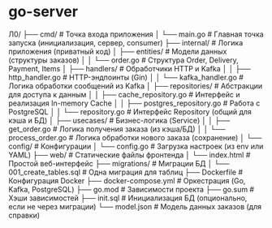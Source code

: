 # go-server

Л0/
├── cmd/                    # Точка входа приложения
│   └── main.go            # Главная точка запуска (инициализация, сервер, consumer)
├── internal/               # Логика приложения (приватный код)
│   ├── entities/          # Модели данных (структуры заказов)
│   │   └── order.go       # Структура Order, Delivery, Payment, Items
│   ├── handlers/          # Обработчики HTTP и Kafka
│   │   ├── http_handler.go # HTTP-эндпоинты (Gin)
│   │   └── kafka_handler.go # Логика обработки сообщений из Kafka
│   ├── repositories/      # Абстракции для доступа к данным
│   │   ├── cache_repository.go # Интерфейс и реализация In-memory Cache
│   │   ├── postgres_repository.go # Работа с PostgreSQL
│   │   └── repository.go  # Интерфейс Repository (общий для кэша и БД)
│   ├── usecases/          # Бизнес-логика (Service)
│   │   ├── get_order.go   # Логика получения заказа (из кэша/БД)
│   │   └── process_order.go # Логика обработки нового заказа (сохранение)
│   └── config/            # Конфигурации
│       └── config.go      # Загрузка настроек (из env или YAML)
├── web/                    # Статические файлы фронтенда
│   └── index.html         # Простой веб-интерфейс
├── migrations/            # Миграции БД
│   └── 001_create_tables.sql # Одна миграция для таблиц
├── Dockerfile             # Конфигурация Docker
├── docker-compose.yml     # Оркестрация (Go, Kafka, PostgreSQL)
├── go.mod                 # Зависимости проекта
├── go.sum                 # Хэши зависимостей
├── init.sql               # Инициализация БД (опционально, если не через миграции)
└── model.json             # Модель данных заказов (для справки)
